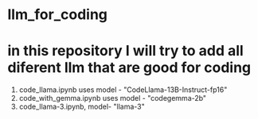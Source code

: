 # llm_for_coding

# in this repository I will try to add all diferent llm that are good for coding 

 1. code_llama.ipynb uses model - "CodeLlama-13B-Instruct-fp16"
2. code_with_gemma.ipynb uses model - "codegemma-2b"
3. code_llama-3.ipynb, model-  "llama-3"
